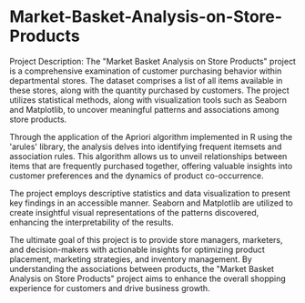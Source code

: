 # Market-Basket-Analysis-on-Store-Products



Project Description:
The "Market Basket Analysis on Store Products" project is a comprehensive examination of customer purchasing behavior within departmental stores. The dataset comprises a list of all items available in these stores, along with the quantity purchased by customers. The project utilizes statistical methods, along with visualization tools such as Seaborn and Matplotlib, to uncover meaningful patterns and associations among store products.

Through the application of the Apriori algorithm implemented in R using the 'arules' library, the analysis delves into identifying frequent itemsets and association rules. This algorithm allows us to unveil relationships between items that are frequently purchased together, offering valuable insights into customer preferences and the dynamics of product co-occurrence.

The project employs descriptive statistics and data visualization to present key findings in an accessible manner. Seaborn and Matplotlib are utilized to create insightful visual representations of the patterns discovered, enhancing the interpretability of the results.

The ultimate goal of this project is to provide store managers, marketers, and decision-makers with actionable insights for optimizing product placement, marketing strategies, and inventory management. By understanding the associations between products, the "Market Basket Analysis on Store Products" project aims to enhance the overall shopping experience for customers and drive business growth.
